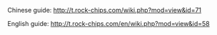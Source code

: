 Chinese guide: http://t.rock-chips.com/wiki.php?mod=view&id=71

English guide: http://t.rock-chips.com/en/wiki.php?mod=view&id=58